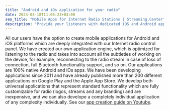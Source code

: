```yaml
---
title: "Android and iOs application for your radio"
date: 2024-08-18T11:06:23+03:00
seo_title: "Mobile Apps for Internet Radio Stations | Streaming.Center"
description: "Provide your listeners with dedicated iOS and Android apps for your radio station. Custom-branded mobile applications with no development costs or technical setup required."
---
```


All our users have the option to create mobile applications for Android and iOS platforms which are deeply integrated with our Internet radio control panel. We have created our own application engine, which is optimized for listening to the radio and takes into account all the subtleties of working on the device, for example, reconnecting to the radio stream in case of loss of connection, full Bluetooth functionality support, and so on. Our applications are 100% native Android and iOs apps. We have been developing applications since 2011 and have already published more than 200 different applications on Google Play and the Apple App Store. We develop both universal applications that represent standard functionality which are fully customizable for radio (logos, streams and any branding) and are inexpensive, and we can also develope a completely individual application of any complexity individually. See our [app creation guide on Youtube](https://youtu.be/4UmvmazxkH4).
